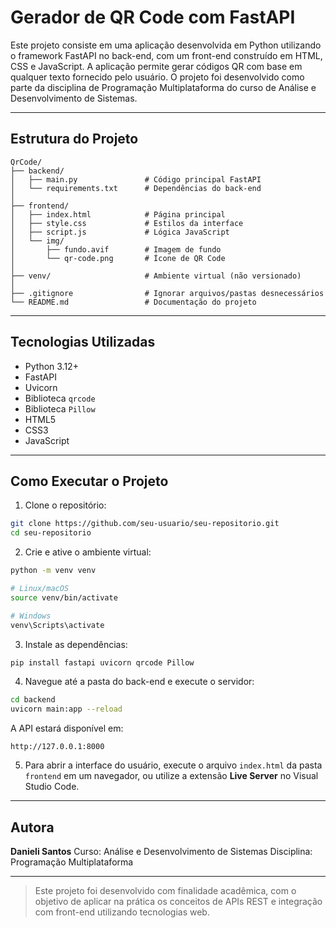 # Gerador de QR Code com FastAPI

Este projeto consiste em uma aplicação desenvolvida em Python utilizando o framework FastAPI no back-end, com um front-end construído em HTML, CSS e JavaScript. A aplicação permite gerar códigos QR com base em qualquer texto fornecido pelo usuário. O projeto foi desenvolvido como parte da disciplina de Programação Multiplataforma do curso de Análise e Desenvolvimento de Sistemas.

---

## Estrutura do Projeto

```
QrCode/
├── backend/
│   ├── main.py               # Código principal FastAPI
│   └── requirements.txt      # Dependências do back-end
│
├── frontend/
│   ├── index.html            # Página principal
│   ├── style.css             # Estilos da interface
│   ├── script.js             # Lógica JavaScript
│   └── img/
│       ├── fundo.avif        # Imagem de fundo
│       └── qr-code.png       # Ícone de QR Code
│
├── venv/                     # Ambiente virtual (não versionado)
│
├── .gitignore                # Ignorar arquivos/pastas desnecessários
└── README.md                 # Documentação do projeto
```

---

## Tecnologias Utilizadas

* Python 3.12+
* FastAPI
* Uvicorn
* Biblioteca `qrcode`
* Biblioteca `Pillow`
* HTML5
* CSS3
* JavaScript

---

## Como Executar o Projeto

1. Clone o repositório:

```bash
git clone https://github.com/seu-usuario/seu-repositorio.git
cd seu-repositorio
```

2. Crie e ative o ambiente virtual:

```bash
python -m venv venv

# Linux/macOS
source venv/bin/activate

# Windows
venv\Scripts\activate
```

3. Instale as dependências:

```bash
pip install fastapi uvicorn qrcode Pillow
```

4. Navegue até a pasta do back-end e execute o servidor:

```bash
cd backend
uvicorn main:app --reload
```

A API estará disponível em:

```
http://127.0.0.1:8000
```

5. Para abrir a interface do usuário, execute o arquivo `index.html` da pasta `frontend` em um navegador, ou utilize a extensão **Live Server** no Visual Studio Code.

---

## Autora

**Danieli Santos**
Curso: Análise e Desenvolvimento de Sistemas
Disciplina: Programação Multiplataforma

---

> Este projeto foi desenvolvido com finalidade acadêmica, com o objetivo de aplicar na prática os conceitos de APIs REST e integração com front-end utilizando tecnologias web.
